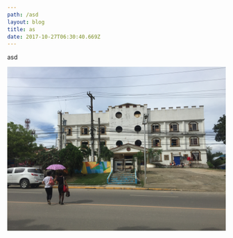 ```yaml
---
path: /asd
layout: blog
title: as
date: 2017-10-27T06:30:40.669Z
---
```

asd

![house](/static/images/IMG_3592.JPG)
